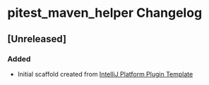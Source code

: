 <!-- Keep a Changelog guide -> https://keepachangelog.com -->

# pitest_maven_helper Changelog

## [Unreleased]
### Added
- Initial scaffold created from [IntelliJ Platform Plugin Template](https://github.com/JetBrains/intellij-platform-plugin-template)
